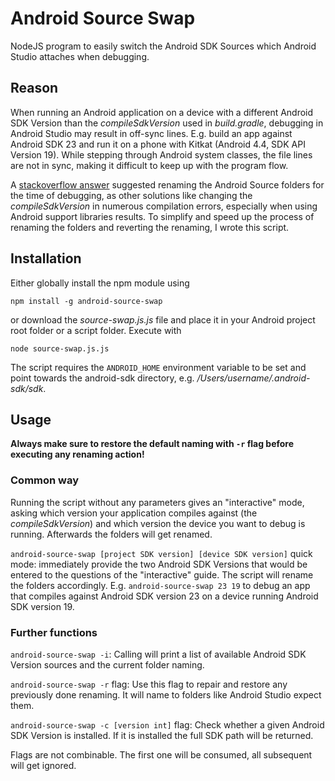 # Android Source Swap

NodeJS program to easily switch the Android SDK Sources which Android Studio attaches when debugging.

## Reason 
When running an Android application on a device with a different Android SDK Version than the _compileSdkVersion_ used in _build.gradle_, debugging in Android Studio may result in off-sync lines. E.g. build an app against Android SDK 23 and run it on a phone with Kitkat (Android 4.4, SDK API Version 19). While stepping through Android system classes, the file lines are not in sync, making it difficult to keep up with the program flow.

A [stackoverflow answer](http://stackoverflow.com/a/32252259/2225619) suggested renaming the Android Source folders for the time of debugging, as other solutions like changing the _compileSdkVersion_ in numerous compilation errors, especially when using Android support libraries results. To simplify and speed up the process of renaming the folders and reverting the renaming, I wrote this script.

## Installation
Either globally install the npm module using
````
npm install -g android-source-swap
````

or download the _source-swap.js.js_ file and place it in your Android project root folder or a script folder. Execute with
````
node source-swap.js.js
````

The script requires the `ANDROID_HOME` environment variable to be set and point towards the android-sdk directory, e.g. _/Users/username/.android-sdk/sdk_.

## Usage
**Always make sure to restore the default naming with `-r` flag before executing any renaming action!**

### Common way
Running the script without any parameters gives an "interactive" mode, asking which version your application compiles against (the _compileSdkVersion_) and which version the device you want to debug is running. Afterwards the folders will get renamed.

`android-source-swap [project SDK version] [device SDK version]` quick mode: immediately provide the two Android SDK Versions that would be entered to the questions of the "interactive" guide. The script will rename the folders accordingly. E.g. `android-source-swap 23 19` to debug an app that compiles against Android SDK version 23 on a device running Android SDK version 19.

### Further functions

`android-source-swap -i`: Calling  will print a list of available Android SDK Version sources and the current folder naming.

`android-source-swap -r` flag: Use this flag to repair and restore any previously done renaming. It will name to folders like Android Studio expect them.

`android-source-swap -c [version int]` flag: Check whether a given Android SDK Version is installed. If it is installed the full SDK path will be returned.

Flags are not combinable. The first one will be consumed, all subsequent will get ignored.